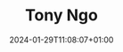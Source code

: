 ---
title: "Tony Ngo"
date: 2024-01-29T11:08:07+01:00
draft: false
image: "img/default.jpg"
weight: 4
description: Master Thesis
---